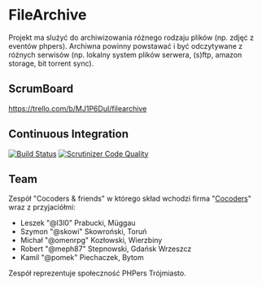 # FileArchive #

Projekt ma slużyć do archiwizowania różnego rodzaju plików (np. zdjęć z eventów phpers). Archiwna powinny powstawać i być
odczytywane z różnych serwisów (np. lokalny system plików serwera, (s)ftp, amazon storage, bit torrent sync).


## ScrumBoard ##
https://trello.com/b/MJ1P6DuI/filearchive

## Continuous Integration ##
[![Build Status](https://api.shippable.com/projects/53bcff24fc65c78403fb161f/badge/master)](https://www.shippable.com/projects/53bcff24fc65c78403fb161f)
[![Scrutinizer Code Quality](https://scrutinizer-ci.com/g/cocoders/FileArchive/badges/quality-score.png?b=master)](https://scrutinizer-ci.com/g/cocoders/FileArchive/?branch=master)

## Team ##
Zespół "Cocoders & friends" w którego skład wchodzi firma "[Cocoders](http://www.cocoders.com)" wraz z przyjaciółmi:

* Leszek "@l3l0" Prabucki, Müggau
* Szymon "@skowi" Skowroński, Toruń
* Michał "@omenrpg" Kozłowski, Wierzbiny
* Robert "@meph87" Stepnowski, Gdańsk Wrzeszcz
* Kamil "@pomek" Piechaczek, Bytom

Zespół reprezentuje społeczność PHPers Trójmiasto.
